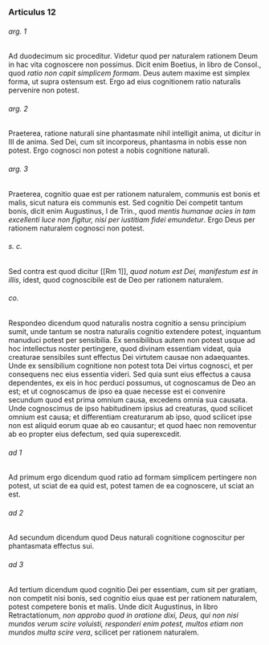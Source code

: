 ### Articulus 12

###### arg. 1
Ad duodecimum sic proceditur. Videtur quod per naturalem rationem Deum in hac vita cognoscere non possimus. Dicit enim Boetius, in libro de Consol., quod *ratio non capit simplicem formam*. Deus autem maxime est simplex forma, ut supra ostensum est. Ergo ad eius cognitionem ratio naturalis pervenire non potest.

###### arg. 2
Praeterea, ratione naturali sine phantasmate nihil intelligit anima, ut dicitur in III de anima. Sed Dei, cum sit incorporeus, phantasma in nobis esse non potest. Ergo cognosci non potest a nobis cognitione naturali.

###### arg. 3
Praeterea, cognitio quae est per rationem naturalem, communis est bonis et malis, sicut natura eis communis est. Sed cognitio Dei competit tantum bonis, dicit enim Augustinus, I de Trin., quod *mentis humanae acies in tam excellenti luce non figitur, nisi per iustitiam fidei emundetur*. Ergo Deus per rationem naturalem cognosci non potest.

###### s. c.
Sed contra est quod dicitur [[Rm 1]], *quod notum est Dei, manifestum est in illis*, idest, quod cognoscibile est de Deo per rationem naturalem.

###### co.
Respondeo dicendum quod naturalis nostra cognitio a sensu principium sumit, unde tantum se nostra naturalis cognitio extendere potest, inquantum manuduci potest per sensibilia. Ex sensibilibus autem non potest usque ad hoc intellectus noster pertingere, quod divinam essentiam videat, quia creaturae sensibiles sunt effectus Dei virtutem causae non adaequantes. Unde ex sensibilium cognitione non potest tota Dei virtus cognosci, et per consequens nec eius essentia videri. Sed quia sunt eius effectus a causa dependentes, ex eis in hoc perduci possumus, ut cognoscamus de Deo an est; et ut cognoscamus de ipso ea quae necesse est ei convenire secundum quod est prima omnium causa, excedens omnia sua causata. Unde cognoscimus de ipso habitudinem ipsius ad creaturas, quod scilicet omnium est causa; et differentiam creaturarum ab ipso, quod scilicet ipse non est aliquid eorum quae ab eo causantur; et quod haec non removentur ab eo propter eius defectum, sed quia superexcedit.

###### ad 1
Ad primum ergo dicendum quod ratio ad formam simplicem pertingere non potest, ut sciat de ea quid est, potest tamen de ea cognoscere, ut sciat an est.

###### ad 2
Ad secundum dicendum quod Deus naturali cognitione cognoscitur per phantasmata effectus sui.

###### ad 3
Ad tertium dicendum quod cognitio Dei per essentiam, cum sit per gratiam, non competit nisi bonis, sed cognitio eius quae est per rationem naturalem, potest competere bonis et malis. Unde dicit Augustinus, in libro Retractationum, *non approbo quod in oratione dixi, Deus, qui non nisi mundos verum scire voluisti, responderi enim potest, multos etiam non mundos multa scire vera*, scilicet per rationem naturalem.

